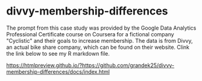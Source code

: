 # divvy-membership-differences

The prompt from this case study was provided by the Google Data Analytics Professional Certificate course on Coursera for a fictional company "Cyclistic" and their goals to increase membership. The data is from Divvy, an actual bike share company, which can be found on their website. Clink the link below to see my R markdown file.

https://htmlpreview.github.io/?https://github.com/grandek25/divvy-membership-differences/docs/index.html
